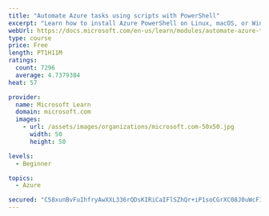 ```yaml
---
title: "Automate Azure tasks using scripts with PowerShell"
excerpt: "Learn how to install Azure PowerShell on Linux, macOS, or Windows and then connect to Azure and manage your resources."
webUrl: https://docs.microsoft.com/en-us/learn/modules/automate-azure-tasks-with-powershell/
type: course
price: Free
length: PT1H11M
ratings:
  count: 7296
  average: 4.7379384
heat: 57

provider:
  name: Microsoft Learn
  domain: microsoft.com
  images:
    - url: /assets/images/organizations/microsoft.com-50x50.jpg
      width: 50
      height: 50

levels:
  - Beginner

topics:
  - Azure

secured: "C58xunBvFuIhfryAwXXL336rQDsKIRiCaIFlSZhQr+iP1soCGrXC08J0uWcFI6IbZe9KNjuzeV6KsvFJvJUfY5YPRKQZXMRvllK29kcHhdTbvWpSm/3tMTGDKCHpLTvFguJW6gxDPiqq9K8TWi238RAFQvubYPLXi4/XOehKKK3j1pLNrxH7tfxsxbuMDhCCV6OmjjH/GrF+xCuJ9sTdH3lfaCg6H900yILe7MCxY7d/5AXjoMmAPo2cQwMAvYWrSPseaUijzhO3tH2DKnqA6npBB817N2EHcCEOWIWKUNdOYektS/Vlxa+/FwsJp8gY0hs6luvOdf8pxrUjYHzG087I/k+gPLGF/0WeWevW8qpKimKACpHv5O2eYTGVUbidx35RE/EBcBEB0EJwqxb/js6nIyqxCcBzDdKfTvso/8I=;i4Qmno/DBd8fLIKj4dD9KA=="
---
```


